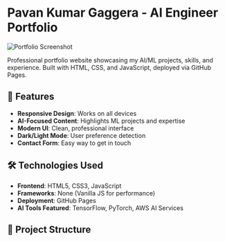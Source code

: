 # Pavan Kumar Gaggera - AI Engineer Portfolio

![Portfolio Screenshot](assets/images/portfolio-screenshot.png)

Professional portfolio website showcasing my AI/ML projects, skills, and experience. Built with HTML, CSS, and JavaScript, deployed via GitHub Pages.

## 🚀 Features

- **Responsive Design**: Works on all devices
- **AI-Focused Content**: Highlights ML projects and expertise
- **Modern UI**: Clean, professional interface
- **Dark/Light Mode**: User preference detection
- **Contact Form**: Easy way to get in touch

## 🛠️ Technologies Used

- **Frontend**: HTML5, CSS3, JavaScript
- **Frameworks**: None (Vanilla JS for performance)
- **Deployment**: GitHub Pages
- **AI Tools Featured**: TensorFlow, PyTorch, AWS AI Services

## 📂 Project Structure
